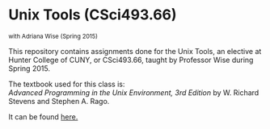 <h1>Unix Tools (CSci493.66)</h1>
<small>with Adriana Wise (Spring 2015)</small>

<p>This repository contains assignments done for the Unix Tools, an elective at Hunter College of CUNY, or CSci493.66, taught by Professor Wise during Spring 2015.</p>

The textbook used for this class is: 		
<i>Advanced Programming in the Unix Environment, 3rd Edition</i>
by W. Richard Stevens and Stephen A. Rago.

<p>It can be found <a href="http://www.amazon.com/Advanced-Programming-UNIX-Environment-Edition/dp/0321637739">here.</a></p>